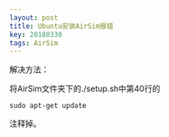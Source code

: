 ```yaml
---
layout: post
title: Ubuntu安装AirSim报错
key: 20180330
tags: AirSim
---
```

解决方法：

将AirSim文件夹下的./setup.sh中第40行的

```
sudo apt-get update
```

注释掉。